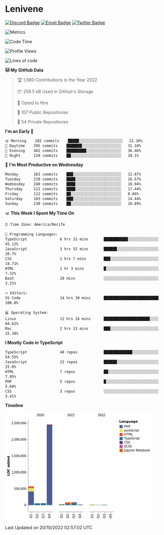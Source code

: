 # Lenivene

[![Discord Badge](https://img.shields.io/badge/-Lenivene%230715-black?style=flat-square&logo=Discord&logoColor=white)](http://discord.com/)
[![Email Badge](https://img.shields.io/badge/-lenivene@msn.com-black?style=flat-square&logo=Gmail&logoColor=white&link=mailto:lenivene@msn.com)](mailto:lenivene@msn.com)
[![Twitter Badge](https://img.shields.io/badge/-@enevinel-black?style=flat-square&logo=twitter&logoColor=white&link=https://twitter.com/enevinel)](https://twitter.com/enevinel)

<!-- https://github-readme-stats.vercel.app/api?username=lenivene&show_icons=true -->

<img src="https://metrics.lecoq.io/lenivene?template=classic&config.timezone=America%2FRecife" alt="Metrics" />

<!--START_SECTION:waka-->
![Code Time](http://img.shields.io/badge/Code%20Time-824%20hrs%2049%20mins-blue)

![Profile Views](http://img.shields.io/badge/Profile%20Views-0-blue)

![Lines of code](https://img.shields.io/badge/From%20Hello%20World%20I%27ve%20Written-3%20Million%20lines%20of%20code-blue)

**🐱 My GitHub Data** 

> 🏆 1,980 Contributions in the Year 2022
 > 
> 📦 258.5 kB Used in GitHub's Storage 
 > 
> 💼 Opted to Hire
 > 
> 📜 107 Public Repositories 
 > 
> 🔑 54 Private Repositories  
 > 
**I'm an Early 🐤** 

```text
🌞 Morning    282 commits    █████░░░░░░░░░░░░░░░░░░░░   22.26% 
🌆 Daytime    395 commits    ███████░░░░░░░░░░░░░░░░░░   31.18% 
🌃 Evening    462 commits    █████████░░░░░░░░░░░░░░░░   36.46% 
🌙 Night      128 commits    ██░░░░░░░░░░░░░░░░░░░░░░░   10.1%

```
📅 **I'm Most Productive on Wednesday** 

```text
Monday       163 commits    ███░░░░░░░░░░░░░░░░░░░░░░   12.87% 
Tuesday      210 commits    ████░░░░░░░░░░░░░░░░░░░░░   16.57% 
Wednesday    240 commits    ████░░░░░░░░░░░░░░░░░░░░░   18.94% 
Thursday     221 commits    ████░░░░░░░░░░░░░░░░░░░░░   17.44% 
Friday       112 commits    ██░░░░░░░░░░░░░░░░░░░░░░░   8.84% 
Saturday     183 commits    ███░░░░░░░░░░░░░░░░░░░░░░   14.44% 
Sunday       138 commits    ██░░░░░░░░░░░░░░░░░░░░░░░   10.89%

```


📊 **This Week I Spent My Time On** 

```text
⌚︎ Time Zone: America/Recife

💬 Programming Languages: 
TypeScript               6 hrs 32 mins       ███████████░░░░░░░░░░░░░░   45.12% 
JavaScript               3 hrs 52 mins       ██████░░░░░░░░░░░░░░░░░░░   26.7% 
CSS                      2 hrs 7 mins        ███░░░░░░░░░░░░░░░░░░░░░░   14.71% 
HTML                     1 hr 3 mins         █░░░░░░░░░░░░░░░░░░░░░░░░   7.32% 
Bash                     28 mins             ░░░░░░░░░░░░░░░░░░░░░░░░░   3.31%

🔥 Editors: 
VS Code                  14 hrs 30 mins      █████████████████████████   100.0%

💻 Operating System: 
Linux                    12 hrs 16 mins      █████████████████████░░░░   84.62% 
Mac                      2 hrs 13 mins       ███░░░░░░░░░░░░░░░░░░░░░░   15.38%

```

**I Mostly Code in TypeScript** 

```text
TypeScript               48 repos            █████████████░░░░░░░░░░░░   54.55% 
JavaScript               22 repos            ██████░░░░░░░░░░░░░░░░░░░   25.0% 
HTML                     7 repos             ██░░░░░░░░░░░░░░░░░░░░░░░   7.95% 
PHP                      5 repos             █░░░░░░░░░░░░░░░░░░░░░░░░   5.68% 
CSS                      3 repos             ░░░░░░░░░░░░░░░░░░░░░░░░░   3.41%

```


**Timeline**

![Chart not found](https://raw.githubusercontent.com/lenivene/lenivene/master/charts/bar_graph.png) 


 Last Updated on 20/10/2022 02:57:02 UTC
<!--END_SECTION:waka-->